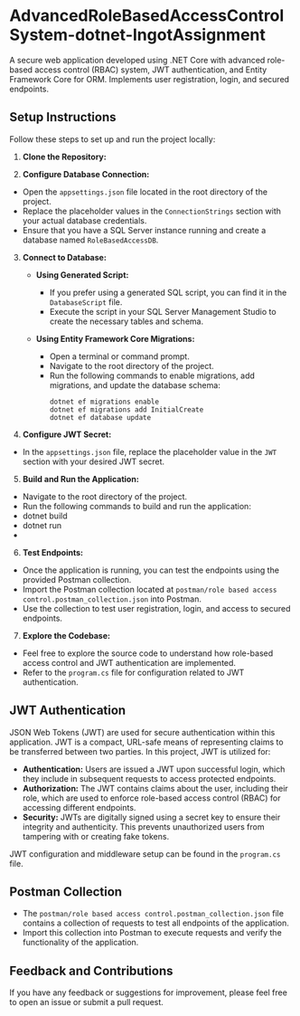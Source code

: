# AdvancedRoleBasedAccessControlSystem-dotnet-IngotAssignment

A secure web application developed using .NET Core with advanced role-based access control (RBAC) system, JWT authentication, and Entity Framework Core for ORM. Implements user registration, login, and secured endpoints.

## Setup Instructions

Follow these steps to set up and run the project locally:

1. **Clone the Repository:**


2. **Configure Database Connection:**

- Open the `appsettings.json` file located in the root directory of the project.
- Replace the placeholder values in the `ConnectionStrings` section with your actual database credentials.
- Ensure that you have a SQL Server instance running and create a database named `RoleBasedAccessDB`.

3. **Connect to Database:**

   - **Using Generated Script:**
     - If you prefer using a generated SQL script, you can find it in the `DatabaseScript` file.
     - Execute the script in your SQL Server Management Studio to create the necessary tables and schema.

   - **Using Entity Framework Core Migrations:**
     - Open a terminal or command prompt.
     - Navigate to the root directory of the project.
     - Run the following commands to enable migrations, add migrations, and update the database schema:
       ```
       dotnet ef migrations enable
       dotnet ef migrations add InitialCreate
       dotnet ef database update
       ```

4. **Configure JWT Secret:**

- In the `appsettings.json` file, replace the placeholder value in the `JWT` section with your desired JWT secret.

5. **Build and Run the Application:**

- Navigate to the root directory of the project.
- Run the following commands to build and run the application:
- dotnet build
- dotnet run
- 
6. **Test Endpoints:**

- Once the application is running, you can test the endpoints using the provided Postman collection.
- Import the Postman collection located at `postman/role based access control.postman_collection.json` into Postman.
- Use the collection to test user registration, login, and access to secured endpoints.

7. **Explore the Codebase:**

- Feel free to explore the source code to understand how role-based access control and JWT authentication are implemented.
- Refer to the `program.cs` file for configuration related to JWT authentication.

## JWT Authentication

JSON Web Tokens (JWT) are used for secure authentication within this application. JWT is a compact, URL-safe means of representing claims to be transferred between two parties. In this project, JWT is utilized for:

- **Authentication:** Users are issued a JWT upon successful login, which they include in subsequent requests to access protected endpoints.
- **Authorization:** The JWT contains claims about the user, including their role, which are used to enforce role-based access control (RBAC) for accessing different endpoints.
- **Security:** JWTs are digitally signed using a secret key to ensure their integrity and authenticity. This prevents unauthorized users from tampering with or creating fake tokens.

JWT configuration and middleware setup can be found in the `program.cs` file.

## Postman Collection

- The `postman/role based access control.postman_collection.json` file contains a collection of requests to test all endpoints of the application.
- Import this collection into Postman to execute requests and verify the functionality of the application.

## Feedback and Contributions

If you have any feedback or suggestions for improvement, please feel free to open an issue or submit a pull request.



